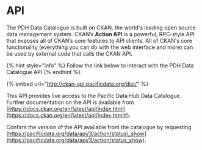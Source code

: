 # API

The PDH Data Catalogue is built on CKAN, the world's leading open source data management system. CKAN’s **Action API** is a powerful, RPC-style API that exposes all of CKAN’s core features to API clients. All of CKAN's core functionality \(everything you can do with the web interface and more\) can be used by external code that calls the CKAN API.

{% hint style="info" %}
Follow the link below to interact with the PDH Data Catalogue API
{% endhint %}

{% embed url="http://ckan-api.pacificdata.org/dist/" %}

This API provides live access to the Pacific Data Hub Data Catalogue. Further documentation on the API is available from [https://docs.ckan.org/en/latest/api/index.html](https://docs.ckan.org/en/latest/api/index.html#).

Confirm the version of the API available from the catalogue by requesting [https://pacificdata.org/data/api/3/action/status\_show](https://pacificdata.org/data/api/3/action/status_show).

